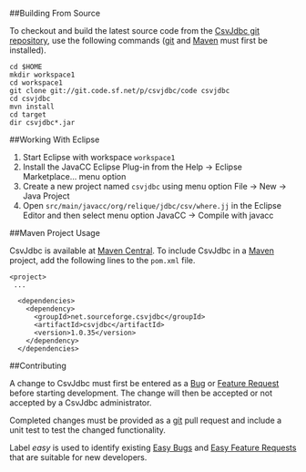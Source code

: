 ##Building From Source

To checkout and build the latest source code from the
[CsvJdbc git repository](http://sourceforge.net/p/csvjdbc/code/ci/master/tree/),
use the following commands ([git](http://git-scm.com/) and
[Maven](http://maven.apache.org/) must first be installed).

    cd $HOME
    mkdir workspace1
    cd workspace1
    git clone git://git.code.sf.net/p/csvjdbc/code csvjdbc
    cd csvjdbc
    mvn install
    cd target
    dir csvjdbc*.jar

##Working With Eclipse

1. Start Eclipse with workspace `workspace1`
2. Install the JavaCC Eclipse Plug-in from the Help ->
Eclipse Marketplace... menu option
3. Create a new project named `csvjdbc` using menu option
File -> New -> Java Project
4. Open `src/main/javacc/org/relique/jdbc/csv/where.jj` in the Eclipse
Editor and then select menu option JavaCC -> Compile with javacc

##Maven Project Usage

CsvJdbc is available at [Maven Central](http://search.maven.org/).
To include CsvJdbc in a [Maven](http://maven.apache.org/) project,
add the following lines to the `pom.xml` file.

    <project>
     ...
    
      <dependencies>
        <dependency>
          <groupId>net.sourceforge.csvjdbc</groupId>
          <artifactId>csvjdbc</artifactId>
          <version>1.0.35</version>
        </dependency>
      </dependencies>

##Contributing

A change to CsvJdbc must first be entered as a
[Bug](http://sourceforge.net/p/csvjdbc/bugs/)
or
[Feature Request](http://sourceforge.net/p/csvjdbc/feature-requests/)
before starting development.
The change will then be accepted or not
accepted by a CsvJdbc administrator.

Completed changes must be provided as a [git](http://www.git-scm.com)
pull request and include
a unit test to test the changed functionality.

Label *easy* is used to identify existing
[Easy Bugs](https://sourceforge.net/p/csvjdbc/bugs/search/?q=labels%3Aeasy)
and
[Easy Feature Requests](https://sourceforge.net/p/csvjdbc/feature-requests/search/?q=labels%3Aeasy)
that are suitable for new developers.
